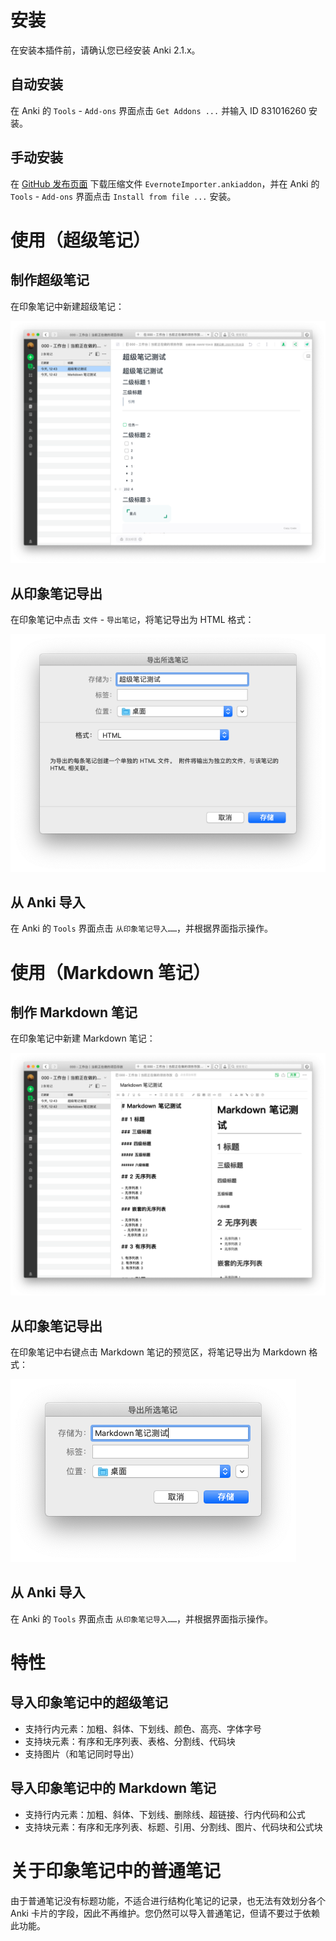 # 安装

在安装本插件前，请确认您已经安装 Anki 2.1.x。

## 自动安装

在 Anki 的 `Tools` - `Add-ons` 界面点击 `Get Addons ...` 并输入 ID 831016260 安装。

## 手动安装

在 [GitHub 发布页面](https://github.com/tansongchen/AnkiEvernoteImporter/releases) 下载压缩文件 `EvernoteImporter.ankiaddon`，并在 Anki 的 `Tools` - `Add-ons` 界面点击 `Install from file ...` 安装。

# 使用（超级笔记）

## 制作超级笔记

在印象笔记中新建超级笔记：

![](images/createSuperNote.png)

## 从印象笔记导出

在印象笔记中点击 `文件` - `导出笔记`，将笔记导出为 HTML 格式：

![](images/exportSuperNote.png)

## 从 Anki 导入

在 Anki 的 `Tools` 界面点击 `从印象笔记导入……`，并根据界面指示操作。

# 使用（Markdown 笔记）

## 制作 Markdown 笔记

在印象笔记中新建 Markdown 笔记：

![](images/createMarkdownNote.png)

## 从印象笔记导出

在印象笔记中右键点击 Markdown 笔记的预览区，将笔记导出为 Markdown 格式：

![](images/exportMarkdownNote.png)

## 从 Anki 导入

在 Anki 的 `Tools` 界面点击 `从印象笔记导入……`，并根据界面指示操作。

# 特性

## 导入印象笔记中的超级笔记

- 支持行内元素：加粗、斜体、下划线、颜色、高亮、字体字号
- 支持块元素：有序和无序列表、表格、分割线、代码块
- 支持图片（和笔记同时导出）

## 导入印象笔记中的 Markdown 笔记

- 支持行内元素：加粗、斜体、下划线、删除线、超链接、行内代码和公式
- 支持块元素：有序和无序列表、标题、引用、分割线、图片、代码块和公式块

# 关于印象笔记中的普通笔记

由于普通笔记没有标题功能，不适合进行结构化笔记的记录，也无法有效划分各个 Anki 卡片的字段，因此不再维护。您仍然可以导入普通笔记，但请不要过于依赖此功能。

